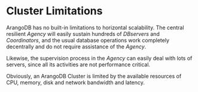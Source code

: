 Cluster Limitations
===================

ArangoDB has no built-in limitations to horizontal scalability. The
central resilient _Agency_ will easily sustain hundreds of _DBservers_
and _Coordinators_, and the usual database operations work completely
decentrally and do not require assistance of the _Agency_.

Likewise, the supervision process in the _Agency_ can easily deal
with lots of servers, since all its activities are not performance
critical.

Obviously, an ArangoDB Cluster is limited by the available resources
of CPU, memory, disk and network bandwidth and latency.
